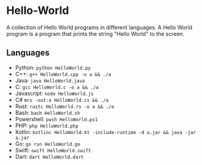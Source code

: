# Hello-World
A collection of Hello World programs in different languages. A Hello World program is a program that prints the string "Hello World" to the screen.

## Languages <a name = "languages"> </a>
 - Python: `python HelloWorld.py`
 - C++: `g++ HelloWorld.cpp -o a && ./a`
 - Java: `java HelloWorld.java`
 - C: `gcc HelloWorld.c -o a && ./a`
 - Javascript: `node HelloWorld.js`
 - C# `mcs -out:a HelloWorld.cs && ./a`
 - Rust: `rustc HelloWorld.rs -o a && ./a`
 - Bash: `bash HelloWorld.sh`
 - Powershell: `pwsh HelloWorld.ps1`
 - PHP: `php HelloWorld.php`
 - Kotlin: `kotlinc HelloWorld.kt -include-runtime -d a.jar && java -jar a.jar`
 - Go: `go run HelloWorld.go`
 - Swift: `swift HelloWorld.swift`
 - Dart: `dart HelloWorld.dart`